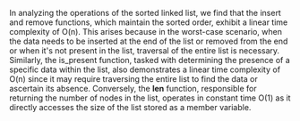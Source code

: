 In analyzing the operations of the sorted linked list, we find that the insert and remove functions, which maintain the sorted order, exhibit a linear time complexity of O(n). This arises because in the worst-case scenario, when the data needs to be inserted at the end of the list or removed from the end or when it's not present in the list, traversal of the entire list is necessary. Similarly, the is_present function, tasked with determining the presence of a specific data within the list, also demonstrates a linear time complexity of O(n) since it may require traversing the entire list to find the data or ascertain its absence. Conversely, the __len__ function, responsible for returning the number of nodes in the list, operates in constant time O(1) as it directly accesses the size of the list stored as a member variable.